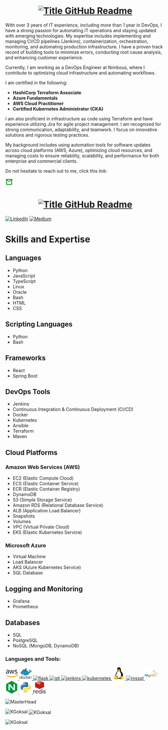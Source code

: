 <h1 style="text-align: center;">   
  <a href="https://www.linkedin.com/in/kgoksal/" target="_blank">  
   <img src="https://readme-typing-svg.herokuapp.com?font=Inter&weight=800&size=35&duration=3000&pause=500&multiline=true&width=650&height=140&lines=%24+whoami;DevOps+Engineer;Kadir+Goksal" alt="Title GitHub Readme" />   
  </a>    
</h1>    
 
<p> With over 3 years of IT experience, including more than 1 year in DevOps, I have a strong passion for automating IT operations and staying updated with emerging technologies. My expertise includes implementing and managing CI/CD pipelines (Jenkins), containerization, orchestration, monitoring, and automating production infrastructure. I have a proven track record of building tools to minimize errors, conducting root cause analysis, and enhancing customer experience.</p> 

<p>Currently, I am working as a DevOps Engineer at Nimbous, where I contribute to optimizing cloud infrastructure and automating workflows.</p>

<p>I am certified in the following:</p>
<ul>
  <li><strong>HashiCorp Terraform Associate</strong></li>
  <li><strong>Azure Fundamentals</strong></li>
  <li><strong>AWS Cloud Practitioner </strong></li>
  <li><strong>Certified Kubernetes Administrator (CKA)</strong></li>
</ul>

<p>I am also proficient in infrastructure as code using Terraform and have experience utilizing Jira for agile project management. I am recognized for strong communication, adaptability, and teamwork. I focus on innovative solutions and rigorous testing practices.</p>

<p>My background includes using automation tools for software updates across cloud platforms (AWS, Azure), optimizing cloud resources, and managing costs to ensure reliability, scalability, and performance for both enterprise and commercial clients.</p>

<p> Do not hesitate to reach out to me, click this link:</p>
<a href="mailto:abdulkadirgoksal@gmail.com">
  <svg xmlns="http://www.w3.org/2000/svg" width="24" height="24" viewBox="0 0 24 24" fill="none" stroke="green" stroke-width="2" stroke-linecap="round" stroke-linejoin="round" class="feather feather-mail">
    <path d="M4 4h16v16H4z"></path>
    <path d="M22 4l-10 7L2 4"></path>
  </svg>
</a>

<h1 style="text-align: center;">
  <a href="mailto:abdulkadirgoksal@gmail.com">
    <img src="https://readme-typing-svg.herokuapp.com?font=Inter&weight=800&size=35&duration=3000&pause=500&multiline=true&width=650&height=140&lines=%24+To+Reach+Out:;abdulkadirgoksal@gmail.com" alt="Title GitHub Readme" />
  </a>
</h1>

[![LinkedIn](https://img.shields.io/badge/LinkedIn-0077B5?style=for-the-badge&logo=linkedin&logoColor=white)](https://www.linkedin.com/in/kgoksal/)
[![Medium](https://img.shields.io/badge/Medium-000000?style=for-the-badge&logo=medium&logoColor=white)](https://medium.com/@KGoksal) 


# Skills and Expertise

## **Languages**
- Python
- JavaScript
- TypeScript
- Linux 
- Oracle
- Bash
- HTML
- CSS

## **Scripting Languages**
- Python
- Bash

## **Frameworks**
- React
- Spring Boot

## **DevOps Tools**
- Jenkins
- Continuous Integration & Continuous Deployment (CI/CD)
- Docker
- Kubernetes
- Ansible
- Terraform
- Maven

## **Cloud Platforms**

### **Amazon Web Services (AWS)**
- EC2 (Elastic Compute Cloud)
- ECS (Elastic Container Service)
- ECR (Elastic Container Registry)
- DynamoDB
- S3 (Simple Storage Service)
- Amazon RDS (Relational Database Service)
- ALB (Application Load Balancer)
- Snapshots
- Volumes
- VPC (Virtual Private Cloud)
- EKS (Elastic Kubernetes Service)

### **Microsoft Azure**
- Virtual Machine
- Load Balancer
- AKS (Azure Kubernetes Service)
- SQL Database

## **Logging and Monitoring**
- Grafana
- Prometheus

## **Databases**
- SQL
- PostgreSQL
- NoSQL (MongoDB, DynamoDB)

 
<h3 align="left">Languages and Tools:</h3>
<p align="left"> <a href="https://aws.amazon.com" target="_blank" rel="noreferrer"> <img src="https://raw.githubusercontent.com/devicons/devicon/master/icons/amazonwebservices/amazonwebservices-original-wordmark.svg" alt="aws" width="40" height="40"/> </a> <a href="https://www.docker.com/" target="_blank" rel="noreferrer"> <img src="https://raw.githubusercontent.com/devicons/devicon/master/icons/docker/docker-original-wordmark.svg" alt="docker" width="40" height="40"/> </a> <a href="https://flask.palletsprojects.com/" target="_blank" rel="noreferrer"> <img src="https://www.vectorlogo.zone/logos/pocoo_flask/pocoo_flask-icon.svg" alt="flask" width="40" height="40"/> </a> <a href="https://git-scm.com/" target="_blank" rel="noreferrer"> <img src="https://www.vectorlogo.zone/logos/git-scm/git-scm-icon.svg" alt="git" width="40" height="40"/> </a> <a href="https://www.jenkins.io" target="_blank" rel="noreferrer"> <img src="https://www.vectorlogo.zone/logos/jenkins/jenkins-icon.svg" alt="jenkins" width="40" height="40"/> </a> <a href="https://kubernetes.io" target="_blank" rel="noreferrer"> <img src="https://www.vectorlogo.zone/logos/kubernetes/kubernetes-icon.svg" alt="kubernetes" width="40" height="40"/> </a> <a href="https://www.linux.org/" target="_blank" rel="noreferrer"> <img src="https://raw.githubusercontent.com/devicons/devicon/master/icons/linux/linux-original.svg" alt="linux" width="40" height="40"/> </a> <a href="https://www.microsoft.com/en-us/sql-server" target="_blank" rel="noreferrer"> <img src="https://www.svgrepo.com/show/303229/microsoft-sql-server-logo.svg" alt="mssql" width="40" height="40"/> </a> <a href="https://www.mysql.com/" target="_blank" rel="noreferrer"> <img src="https://raw.githubusercontent.com/devicons/devicon/master/icons/mysql/mysql-original-wordmark.svg" alt="mysql" width="40" height="40"/> </a> <a href="https://www.nginx.com" target="_blank" rel="noreferrer"> <img src="https://raw.githubusercontent.com/devicons/devicon/master/icons/nginx/nginx-original.svg" alt="nginx" width="40" height="40"/> </a> <a href="https://www.python.org" target="_blank" rel="noreferrer"> <img src="https://raw.githubusercontent.com/devicons/devicon/master/icons/python/python-original.svg" alt="python" width="40" height="40"/> </a> <a href="https://redis.io" target="_blank" rel="noreferrer"> <img src="https://raw.githubusercontent.com/devicons/devicon/master/icons/redis/redis-original-wordmark.svg" alt="redis" width="40" height="40"/> </a>

![MasterHead](https://user-images.githubusercontent.com/74038190/212741999-016fddbd-617a-4448-8042-0ecf907aea25.gif) 
 
<p><img align="left" src="https://github-readme-stats.vercel.app/api/top-langs? username=KGoksal&show_icons=true&locale=en&layout=compact" alt="KGoksal" /></p>

<p>&nbsp;<img align="center" src="https://github-readme-stats.vercel.app/api?username=KGoksal&show_icons=true&locale=en" alt="KGoksal" /></p>

<p ><img align="ce nter" src="https://github-readme-streak-stats.herokuapp.com/?user=KGoksal&" alt="KGoksal" /></p>
